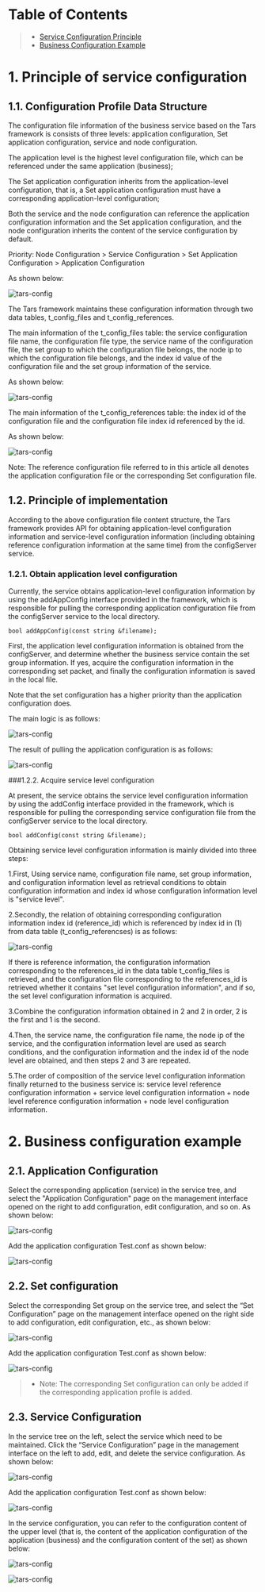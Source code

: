 # Table of Contents
> * [Service Configuration Principle](#main-chapter-1)
> * [Business Configuration Example](#main-chapter-2)

# 1. Principle of service configuration <a id="main-chapter-1"></a>

## 1.1. Configuration Profile Data Structure

The configuration file information of the business service based on the Tars framework is consists of three levels: application configuration, Set application configuration, service and node configuration.

The application level is the highest level configuration file, which can be referenced under the same application (business);

The Set application configuration inherits from the application-level configuration, that is, a Set application configuration must have a corresponding application-level configuration;

Both the service and the node configuration can reference the application configuration information and the Set application configuration, and the node configuration inherits the content of the service configuration by default.

Priority: Node Configuration > Service Configuration > Set Application Configuration > Application Configuration

As shown below:

![tars-config](../assets/tars_config_jiegoutu_en.png)

The Tars framework maintains these configuration information through two data tables, t_config_files and t_config_references.

The main information of the t_config_files table: the service configuration file name, the configuration file type, the service name of the configuration file, the set group to which the configuration file belongs, the node ip to which the configuration file belongs, and the index id value of the configuration file and the set group information of the service.

As shown below:

![tars-config](../assets/tars_config_table1.png)

The main information of the t_config_references table: the index id of the configuration file and the configuration file index id referenced by the id.

As shown below:

![tars-config](../assets/tars_config_table2.png)

Note: The reference configuration file referred to in this article all denotes the application configuration file or the corresponding Set configuration file.

## 1.2. Principle of implementation

According to the above configuration file content structure, the Tars framework provides API for obtaining application-level configuration information and service-level configuration information (including obtaining reference configuration information at the same time) from the configServer service.

### 1.2.1. Obtain application level configuration

Currently, the service obtains application-level configuration information by using the addAppConfig interface provided in the framework, which is responsible for pulling the corresponding application configuration file from the configServer service to the local directory.
```
bool addAppConfig(const string &filename);
```
First, the application level configuration information is obtained from the configServer, and determine whether the business service contain the set group information. If yes, acquire the configuration information in the corresponding set packet, and finally the configuration information is saved in the local file.

Note that the set configuration has a higher priority than the application configuration does.

The main logic is as follows:

![tars-config](../assets/tars_config_appconfig_en.png)

The result of pulling the application configuration is as follows:

![tars-config](../assets/tars_config_appconfig_result_en.png)

###1.2.2. Acquire service level configuration

At present, the service obtains the service level configuration information by using the addConfig interface provided in the framework, which is responsible for pulling the corresponding service configuration file from the configServer service to the local directory.
```
bool addConfig(const string &filename);
```
Obtaining service level configuration information is mainly divided into three steps:

1.First, Using service name, configuration file name, set group information, and configuration information level as retrieval conditions to obtain configuration information and index id whose configuration information level is "service level".

2.Secondly, the relation of obtaining corresponding configuration information index id (reference_id) which is referenced by index id in (1) from data table (t_config_referencses) is as follows:

![tars-config](../assets/tars_config_references_en.png)

If there is reference information, the configuration information corresponding to the references_id in the data table t_config_files is retrieved, and the configuration file corresponding to the references_id is retrieved whether it contains "set level configuration information", and if so, the set level configuration information is acquired.

3.Combine the configuration information obtained in 2 and 2 in order, 2 is the first and 1 is the second.

4.Then, the service name, the configuration file name, the node ip of the service, and the configuration information level are used as search conditions, and the configuration information and the index id of the node level are obtained, and then steps 2 and 3 are repeated.

5.The order of composition of the service level configuration information finally returned to the business service is: service level reference configuration information + service level configuration information + node level reference configuration information + node level configuration information.

# 2. Business configuration example <a id="main-chapter-2"></a>

## 2.1. Application Configuration

Select the corresponding application (service) in the service tree, and select the "Application Configuration" page on the management interface opened on the right to add configuration, edit configuration, and so on. As shown below:

![tars-config](../assets/tars_config_app1_en.png)

Add the application configuration Test.conf as shown below:

![tars-config](../assets/tars_config_app2_en.png)

## 2.2. Set configuration

Select the corresponding Set group on the service tree, and select the “Set Configuration” page on the management interface opened on the right side to add configuration, edit configuration, etc., as shown below:

![tars-config](../assets/tars_config_set1_en.png)

Add the application configuration Test.conf as shown below:

![tars-config](../assets/tars_config_set2_en.png)

> * Note: The corresponding Set configuration can only be added if the corresponding application profile is added.

## 2.3. Service Configuration

In the service tree on the left, select the service which need to be maintained. Click the “Service Configuration” page in the management interface on the left to add, edit, and delete the service configuration. As shown below:

![tars-config](../assets/tars_config_server1_en.png)

Add the application configuration Test.conf as shown below:

![tars-config](../assets/tars_config_server2_en.png)

In the service configuration, you can refer to the configuration content of the upper level (that is, the content of the application configuration of the application (business) and the configuration content of the set) as shown below:

![tars-config](../assets/tars_config_server3_ref1_en.png)

![tars-config](../assets/tars_config_server3_ref2_en.png)
